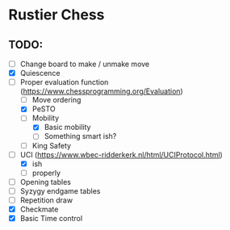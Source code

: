 # Rustier Chess

## TODO:
 - [ ] Change board to make / unmake move
 - [X] Quiescence
 - [ ] Proper evaluation function (https://www.chessprogramming.org/Evaluation)
   - [ ] Move ordering
   - [X] PeSTO
   - [ ] Mobility
     - [X] Basic mobility
     - [ ] Something smart ish?
   - [ ] King Safety
 - [ ] UCI (https://www.wbec-ridderkerk.nl/html/UCIProtocol.html)
   - [X] ish
   - [ ] properly
 - [ ] Opening tables
 - [ ] Syzygy endgame tables
 - [ ] Repetition draw
 - [X] Checkmate
 - [X] Basic Time control
